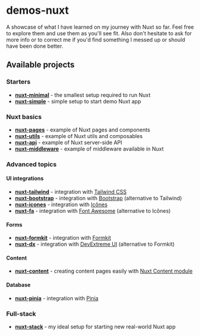 # demos-nuxt
A showcase of what I have learned on my journey with Nuxt so far. Feel free to explore them and use them as you'll see fit. Also don't hesitate to ask for more info or to correct me if you'd find something I messed up or should have been done better.

## Available projects
### Starters
- [**nuxt-minimal**](https://github.com/AloisSeckar/demos-nuxt/tree/main/nuxt-minimal) - the smallest setup required to run Nuxt
- [**nuxt-simple**](https://github.com/AloisSeckar/demos-nuxt/tree/main/nuxt-simple) - simple setup to start demo Nuxt app
### Nuxt basics
- [**nuxt-pages**](https://github.com/AloisSeckar/demos-nuxt/tree/main/nuxt-pages) - example of Nuxt pages and components
- [**nuxt-utils**](https://github.com/AloisSeckar/demos-nuxt/tree/main/nuxt-utils) - example of Nuxt utils and composables
- [**nuxt-api**](https://github.com/AloisSeckar/demos-nuxt/tree/main/nuxt-api) - example of Nuxt server-side API
- [**nuxt-middleware**](https://github.com/AloisSeckar/demos-nuxt/tree/main/nuxt-middleware) - example of middleware available in Nuxt
### Advanced topics
#### UI integrations
- [**nuxt-tailwind**](https://github.com/AloisSeckar/demos-nuxt/tree/main/nuxt-tailwind) - integration with [Tailwind CSS](https://tailwindcss.com/)
- [**nuxt-bootstrap**](https://github.com/AloisSeckar/demos-nuxt/tree/main/nuxt-bootstrap) - integration with [Bootstrap](https://getbootstrap.com/) (alternative to Tailwind)
- [**nuxt-icones**](https://github.com/AloisSeckar/demos-nuxt/tree/main/nuxt-fa) - integration with [Icônes](https://icones.js.org/)
- [**nuxt-fa**](https://github.com/AloisSeckar/demos-nuxt/tree/main/nuxt-fa) - integration with [Font Awesome](https://fontawesome.com/) (alternative to Icônes)

#### Forms
- [**nuxt-formkit**](https://github.com/AloisSeckar/demos-nuxt/tree/main/nuxt-formkit) - integration with [Formkit](https://formkit.com/)
- [**nuxt-dx**](https://github.com/AloisSeckar/demos-nuxt/tree/main/nuxt-dx) - integration with [DevExtreme UI](https://js.devexpress.com/) (alternative to Formkit)
#### Content
- [**nuxt-content**](https://github.com/AloisSeckar/demos-nuxt/tree/main/nuxt-content) - creating content pages easily with [Nuxt Content module](https://content.nuxtjs.org/)

#### Database
- [**nuxt-pinia**](https://github.com/AloisSeckar/demos-nuxt/tree/main/nuxt-pinia) - integration with [Pinia](https://pinia.vuejs.org/)


### Full-stack
- [**nuxt-stack**](https://github.com/AloisSeckar/demos-nuxt/tree/main/nuxt-stack) - my ideal setup for starting new real-world Nuxt app
